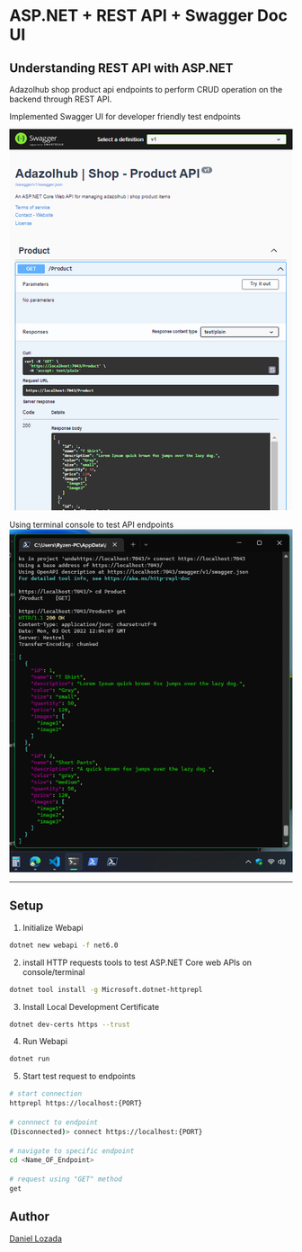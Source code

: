 # ASP.NET + REST API + Swagger Doc UI

## Understanding REST API with ASP.NET

Adazolhub shop product api endpoints to perform CRUD operation on the backend through REST API.

Implemented Swagger UI for developer friendly test endpoints

![swagger](./pub/assets/asp-dot-net-rest-api.png)

Using terminal console to test API endpoints
![console](./pub/assets/rest-api-terminal.png)

---

## Setup

1. Initialize Webapi

```bash
dotnet new webapi -f net6.0
```

2. install HTTP requests tools to test ASP.NET Core web APIs on console/terminal

```bash
dotnet tool install -g Microsoft.dotnet-httprepl
```

3. Install Local Development Certificate

```bash
dotnet dev-certs https --trust
```

4. Run Webapi

```bash
dotnet run
```

5. Start test request to endpoints

```bash
# start connection
httprepl https://localhost:{PORT}

# connnect to endpoint
(Disconnected)> connect https://localhost:{PORT}

# navigate to specific endpoint
cd <Name_OF_Endpoint>

# request using "GET" method
get

```

## Author

[Daniel Lozada](https://github.com/adazol123)
